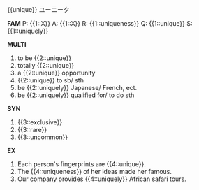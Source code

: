 {{unique}}
ユーニーク


**FAM**
P: {{1::X}}
A: {{1::X}}
R: {{1::uniqueness}}
Q: {{1::unique}}
S: {{1::uniquely}}

**MULTI**
1. to be {{2::unique}}
2. totally {{2::unique}}
3. a {{2::unique}} opportunity
4. {{2::unique}} to sb/ sth
5. be {{2::uniquely}} Japanese/ French, ect.
6. be {{2::uniquely}} qualified for/ to do sth

**SYN**
1. {{3::exclusive}}
2. {{3::rare}}
3. {{3::uncommon}}

**EX**
1. Each person's fingerprints are {{4::unique}}. 
2. The {{4::uniqueness}} of her ideas made her famous.
3. Our company provides {{4::uniquely}} African safari tours.